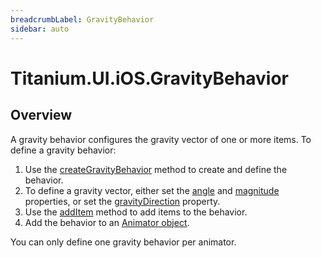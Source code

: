 ```yaml
---
breadcrumbLabel: GravityBehavior
sidebar: auto
---
```


# Titanium.UI.iOS.GravityBehavior

<ProxySummary/>

## Overview

A gravity behavior configures the gravity vector of one or more items. To define a gravity
behavior:

  1. Use the [createGravityBehavior](Titanium.UI.iOS.createGravityBehavior) method to create and define the behavior.
  2. To define a gravity vector, either set the
     [angle](Titanium.UI.iOS.GravityBehavior.angle) and
     [magnitude](Titanium.UI.iOS.GravityBehavior.magnitude) properties, or set the
     [gravityDirection](Titanium.UI.iOS.GravityBehavior.gravityDirection) property.
  3. Use the [addItem](Titanium.UI.iOS.GravityBehavior.addItem) method to add items to the behavior.
  4. Add the behavior to an [Animator object](Titanium.UI.iOS.Animator).

You can only define one gravity behavior per animator.

<ApiDocs/>
